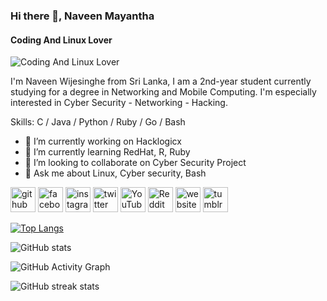 ### Hi there 👋, Naveen Mayantha
#### Coding And Linux Lover
![Coding And Linux Lover](https://pbs.twimg.com/profile_banners/3089536357/1524218534/1080x360)

I'm Naveen Wijesinghe from Sri Lanka, I am a 2nd-year student currently studying for a degree in Networking and Mobile Computing. I'm especially interested in Cyber Security - Networking - Hacking. 

Skills: C / Java / Python / Ruby / Go / Bash

- 🔭 I’m currently working on Hacklogicx 
- 🌱 I’m currently learning RedHat, R, Ruby 
- 👯 I’m looking to collaborate on Cyber Security Project 
- 💬 Ask me about Linux, Cyber security, Bash 


[<img src='https://cdn.jsdelivr.net/npm/simple-icons@3.0.1/icons/github.svg' alt='github' height='40'>](https://github.com/naveen-98)  [<img src='https://cdn.jsdelivr.net/npm/simple-icons@3.0.1/icons/facebook.svg' alt='facebook' height='40'>](https://www.facebook.com/https://www.facebook.com/naveen.wijesingha.180?_rdc=1&_rdr)  [<img src='https://cdn.jsdelivr.net/npm/simple-icons@3.0.1/icons/instagram.svg' alt='instagram' height='40'>](https://www.instagram.com/https://www.instagram.com/iam_naviya//)  [<img src='https://cdn.jsdelivr.net/npm/simple-icons@3.0.1/icons/twitter.svg' alt='twitter' height='40'>](https://twitter.com/@imNaviya)  [<img src='https://cdn.jsdelivr.net/npm/simple-icons@3.0.1/icons/youtube.svg' alt='YouTube' height='40'>](https://www.youtube.com/channel/https://www.youtube.com/channel/UCQT5cNh5d7hc69nbCCIPmwA/featured)  [<img src='https://cdn.jsdelivr.net/npm/simple-icons@3.0.1/icons/reddit.svg' alt='Reddit' height='40'>](https://www.reddit.com/user/https://www.reddit.com/user/Naviya_lka)  [<img src='https://cdn.jsdelivr.net/npm/simple-icons@3.0.1/icons/icloud.svg' alt='website' height='40'>](https://hacklogicx.com/)  [<img src='https://cdn.jsdelivr.net/npm/simple-icons@3.0.1/icons/tumblr.svg' alt='tumblr' height='40'>](https://www.tumblr.com/blog/naveen-98)  

[![Top Langs](https://github-readme-stats.vercel.app/api/top-langs/?username=naveen-98)](https://github.com/anuraghazra/github-readme-stats)

![GitHub stats](https://github-readme-stats.vercel.app/api?username=naveen-98&show_icons=true)  

![GitHub Activity Graph](https://activity-graph.herokuapp.com/graph?username=naveen-98)  

![GitHub streak stats](https://github-readme-streak-stats.herokuapp.com/?user=naveen-98)  

